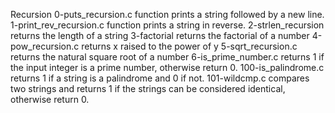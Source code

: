 Recursion
0-puts_recursion.c
function prints a string followed by a new line.
1-print_rev_recursion.c
function prints a string in reverse.
2-strlen_recursion
returns the length of a string
3-factorial
returns the factorial of a number
4-pow_recursion.c
returns x raised to the power of y
5-sqrt_recursion.c
returns the natural square root of a number
6-is_prime_number.c
returns 1 if the input integer is a prime number, otherwise return 0.
100-is_palindrome.c
 returns 1 if a string is a palindrome and 0 if not.
101-wildcmp.c
compares two strings and returns 1 if the strings can be considered identical, otherwise return 0.
